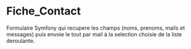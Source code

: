 # Fiche_Contact
Formulaire Symfony qui recupere les champs (noms, prenoms, mails et messages) puis envoie le tout par mail à la selection choisie de la liste deroulante.
